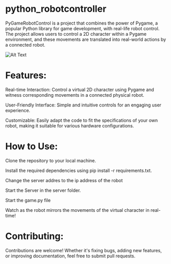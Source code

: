 # python_robotcontroller
PyGameRobotControl is a project that combines the power of Pygame, a popular Python library for game development, with real-life robot control. The project allows users to control a 2D character within a Pygame environment, and these movements are translated into real-world actions by a connected robot.

![Alt Text](https://github.com/Uglypr1nces/python_robotcontroller/raw/main/2playergame/content/71nVosF8GAL._AC_SX679_.jpg)


# Features:

Real-time Interaction: Control a virtual 2D character using Pygame and witness corresponding movements in a connected physical robot.

User-Friendly Interface: Simple and intuitive controls for an engaging user experience.

Customizable: Easily adapt the code to fit the specifications of your own robot, making it suitable for various hardware configurations.

# How to Use:

Clone the repository to your local machine.

Install the required dependencies using pip install -r requirements.txt.

Change the server addres to the ip address of the robot

Start the Server in the server folder.

Start the game.py file

Watch as the robot mirrors the movements of the virtual character in real-time!

# Contributing:

Contributions are welcome! Whether it's fixing bugs, adding new features, or improving documentation, feel free to submit pull requests.

